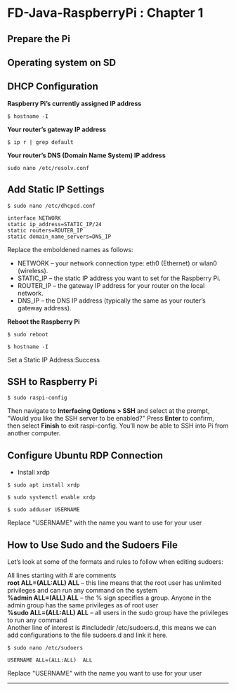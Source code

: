 # FD-Java-RaspberryPi : Chapter 1

## Prepare the Pi
## Operating system on SD

## DHCP Configuration

<b>Raspberry Pi’s currently assigned IP address</b>
```
$ hostname -I
```

<b>Your router’s gateway IP address</b>
```
$ ip r | grep default
```

<b>Your router’s DNS (Domain Name System) IP address</b>
```
sudo nano /etc/resolv.conf
```

## Add Static IP Settings
```
$ sudo nano /etc/dhcpcd.conf
```

```
interface NETWORK 
static ip_address=STATIC_IP/24
static routers=ROUTER_IP 
static domain_name_servers=DNS_IP
```

Replace the emboldened names as follows:
* NETWORK – your network connection type: eth0 (Ethernet) or wlan0 (wireless).
* STATIC_IP – the static IP address you want to set for the Raspberry Pi.
* ROUTER_IP – the gateway IP address for your router on the local network.
* DNS_IP – the DNS IP address (typically the same as your router’s gateway address).

<b>Reboot the Raspberry Pi</b>
```
$ sudo reboot

$ hostname -I
```

Set a Static IP Address:Success


## SSH to Raspberry Pi

```
$ sudo raspi-config
```

Then navigate to <b>Interfacing Options > SSH</b> and select <b><Yes></b> at the prompt, "Would you like the SSH server to be enabled?" Press <b>Enter</b> to confirm, then select <b>Finish</b> to exit raspi-config. You’ll now be able to SSH into Pi from another computer.

## Configure Ubuntu RDP Connection

*  Install xrdp
```
$ sudo apt install xrdp

$ sudo systemctl enable xrdp
```

```
$ sudo adduser USERNAME
```
Replace "USERNAME" with the name you want to use for your user

## How to Use Sudo and the Sudoers File

<p>
Let’s look at some of the formats and rules to follow when editing sudoers:</br>
<div>
<tab>All lines starting with # are comments </br>
<tab><b>root ALL=(ALL:ALL) ALL</b> – this line means that the root user has unlimited privileges and can run any command on the system </br>
<tab><b> %admin ALL=(ALL) ALL</b> – the % sign specifies a group. Anyone in the admin group has the same privileges as of root user </br>
<tab> <b>%sudo   ALL=(ALL:ALL) ALL</b> – all users in the sudo group have the privileges to run any command
</div>
Another line of interest is #includedir /etc/sudoers.d, this means we can add configurations to the file sudoers.d and link it here.
</p>

```
$ sudo nano /etc/sudoers
```

```
USERNAME ALL=(ALL:ALL)  ALL
```
Replace "USERNAME" with the name you want to use for your user

---